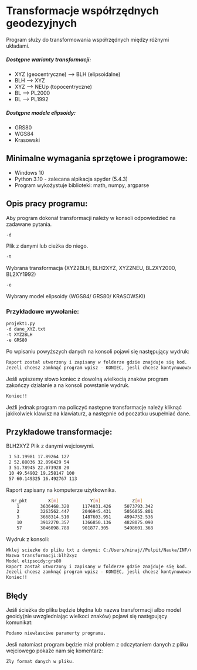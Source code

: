 # Transformacje współrzędnych geodezyjnych 
Program służy do transformowania współrzędnych między różnymi układami.
##### Dostępne warianty transformacji:
- XYZ (geocentryczne) --> BLH (elipsoidalne)
- BLH --> XYZ
- XYZ --> NEUp (topocentryczne)
- BL --> PL2000
- BL --> PL1992
##### Dostępne modele elipsoidy:
- GRS80
- WGS84
- Krasowski

## Minimalne wymagania sprzętowe i programowe:
- Windows 10
- Python 3.10 - zalecana alpikacja spyder (5.4.3)
- Program wykożystuje biblioteki: math, numpy, argparse

## Opis pracy programu:
Aby program dokonał transformacji należy w konsoli odpowiedzieć na zadawane pytania.
```sh
-d
```
Plik z danymi lub cieżka do niego.
```sh
-t
```
Wybrana transformacja (XYZ2BLH, BLH2XYZ, XYZ2NEU, BL2XY2000, BL2XY1992)
```sh
-e
```
Wybrany model elipsoidy (WGS84/ GRS80/ KRASOWSKI)

### Przykładowe wywołanie:
```sh
projekt1.py
-d dane_XYZ.txt
-t XYZ2BLH
-e GRS80
```
Po wpisaniu powyższych danych na konsoli pojawi się następujący wydruk:
```sh
Raport został utworzony i zapisany w folderze gdzie znajduje się kod.
Jezeli chcesz zamknąć program wpisz - KONIEC, jesli chcesz kontynuwować napisz cokolwiek: 
```
Jeśli wpiszemy słowo koniec z dowolną wielkocią znaków program zakończy działanie a na konsoli powstanie wydruk.
```sh
Koniec!!
```
Jeżli jednak program ma policzyć następne transformacje należy kliknąć jakikolwiek klawisz na klawiaturz, a następnie od poczatku usupełniać dane.

## Przykładowe transformacje:
BLH2XYZ
Plik z danymi wejciowymi.
```sh
 1 53.19981 17.89264 127
 2 52.88036 32.096429 54
 3 51.78945 22.073928 20
 10 49.54902 19.258147 100
 57 60.149325 16.492767 113
```
Raport zapisany na komputerze użytkownika.
```sh
  Nr_pkt        X[m]            Y[m]            Z[m]      
    1        3636468.320     1174031.426     5073793.342  
    2        3263562.447     2046945.431     5056055.801  
    3        3668314.510     1487603.951     4994752.536  
    10       3912270.357     1366850.136     4828075.090  
    57       3046098.788     901877.305      5498601.368  
```
Wydruk z konsoli:
```sh
Wklej sciezke do pliku txt z danymi: C:/Users/ninaj//Pulpit/Nauka/INF/dane_BLH.txt
Nazwa transformacji:blh2xyz
Model elipsoidy:grs80
Raport został utworzony i zapisany w folderze gdzie znajduje się kod.
Jezeli chcesz zamknąć program wpisz - KONIEC, jesli chcesz kontynuwować napisz cokolwiek: koniec
Koniec!!
```

## Błędy
Jeśli ścieżka do pliku będzie błędna lub nazwa transformacji albo model geoidy(nie uwzgledniając wielkoci znaków) pojawi się następujący komunikat:
```sh
Podano niewłasciwe paramerty programu.
```
Jesli natomiast program będzie miał problem z odczytaniem danych z pliku wejciowego pokaże nam się komentarz:
```sh
Zly format danych w pliku.
```
